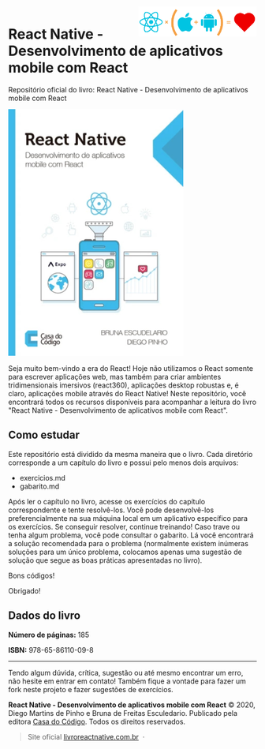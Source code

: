 <a href="https://livroreactnative.com.br/" target="_blank">
    <img src="logo.png" alt="logo" title="React Native" align="right" height="60" />
</a>

React Native - Desenvolvimento de aplicativos mobile com React
======================
Repositório oficial do livro: React Native - Desenvolvimento de aplicativos mobile com React

<img src="cover-hd.jpg" alt="cover-hd" title="Capa do livro" height="500px" />

Seja muito bem-vindo a era do React! Hoje não utilizamos o React somente para escrever aplicações web, mas também para criar ambientes tridimensionais imersivos (react360), aplicações desktop robustas e, é claro, aplicações mobile através do React Native! Neste repositório, você encontrará todos os recursos disponíveis para acompanhar a leitura do livro "React Native - Desenvolvimento de aplicativos mobile com React".

Como estudar
------
Este repositório está dividido da mesma maneira que o livro. Cada diretório corresponde a um capítulo do livro e possui pelo menos dois arquivos:
* exercicios.md
* gabarito.md

Após ler o capítulo no livro, acesse os exercícios do capítulo correspondente e tente resolvê-los. Você pode desenvolvê-los preferencialmente na sua máquina local em um aplicativo específico para os exercícios. Se conseguir resolver, continue treinando! Caso trave ou tenha algum problema, você pode consultar o gabarito. Lá você encontrará a solução recomendada para o problema (normalmente existem inúmeras soluções para um único problema, colocamos apenas uma sugestão de solução que segue as boas práticas apresentadas no livro).

Bons códigos!

Obrigado!

Dados do livro
------
**Número de páginas:** 185 

**ISBN:** 978-65-86110-09-8

------
Tendo algum dúvida, crítica, sugestão ou até mesmo encontrar um erro, não hesite em entrar em contato! Também fique a vontade para fazer um fork neste projeto e fazer sugestões de exercícios.

**React Native - Desenvolvimento de aplicativos mobile com React** © 2020, Diego Martins de Pinho e Bruna de Freitas Esculedario. Publicado pela editora [Casa do Código](https://www.casadocodigo.com.br/). Todos os direitos reservados.

> Site oficial [livroreactnative.com.br](https://livroreactnative.com.br/) &nbsp;&middot;&nbsp;
